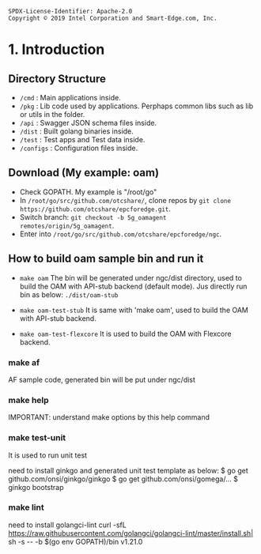 ```text
SPDX-License-Identifier: Apache-2.0
Copyright © 2019 Intel Corporation and Smart-Edge.com, Inc.
```
# 1. Introduction
## Directory Structure
- `/cmd` : Main applications inside. 
- `/pkg` : Lib code used by applications. Perphaps common libs such as lib or utils in the folder. 
- `/api` : Swagger JSON schema files inside. 
- `/dist` : Built golang binaries inside. 
- `/test` : Test apps and Test data inside. 
- `/configs` : Configuration files inside. 

## Download (My example: oam)
- Check GOPATH. My example is "/root/go"
- In `/root/go/src/github.com/otcshare/`, clone repos by `git clone https://github.com/otcshare/epcforedge.git`.
- Switch branch: `git checkout -b 5g_oamagent remotes/origin/5g_oamagent`.
- Enter into `/root/go/src/github.com/otcshare/epcforedge/ngc`.

## How to build oam sample bin and run it
* `make oam`
The bin will be generated under ngc/dist directory, used to build the OAM with API-stub backend (default mode).
Jus directly run bin as below:
`./dist/oam-stub`


* `make oam-test-stub`
It is same with 'make oam', used to build the OAM with API-stub backend.

* `make oam-test-flexcore`
It is used to build the OAM with Flexcore backend.

### make af
AF sample code, generated bin will be put under ngc/dist

### make help
IMPORTANT: understand make options by this help command


### make test-unit
It is used to run unit test

need to install ginkgo and generated unit test template as below:
$ go get github.com/onsi/ginkgo/ginkgo
$ go get github.com/onsi/gomega/...
$ ginkgo bootstrap 

### make lint
need to install golangci-lint
curl -sfL https://raw.githubusercontent.com/golangci/golangci-lint/master/install.sh| sh -s -- -b $(go env GOPATH)/bin v1.21.0
